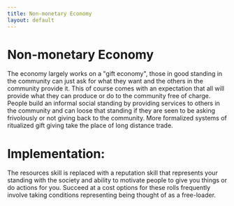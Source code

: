 ```yaml
---
title: Non-monetary Economy
layout: default
---
```


# Non-monetary Economy
The economy largely works on a "gift economy", those in good standing in the community can just ask for what they want and the others in the community provide it. This of course comes with an expectation that all will provide what they can produce or do to the community free of charge. People build an informal social standing by providing services to others in the community and can loose that standing if they are seen to be asking frivolously or not giving back to the community. More formalized systems of ritualized gift giving take the place of long distance trade.

# Implementation:
The resources skill is replaced with a reputation skill that represents your standing with the society and ability to motivate people to give you things or do actions for you.
Succeed at a cost options for these rolls frequently involve taking conditions representing being thought of as a free-loader.
